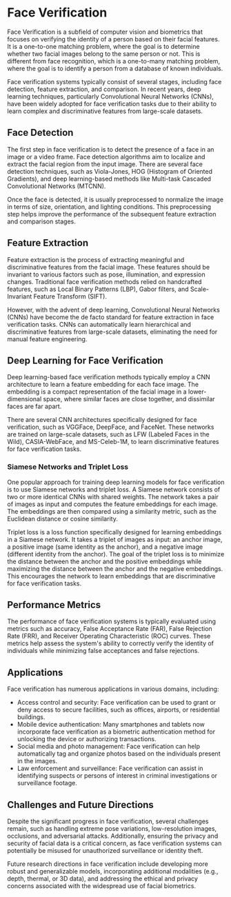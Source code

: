 # Face Verification

Face Verification is a subfield of computer vision and biometrics that focuses on verifying the identity of a person based on their facial features. It is a one-to-one matching problem, where the goal is to determine whether two facial images belong to the same person or not. This is different from face recognition, which is a one-to-many matching problem, where the goal is to identify a person from a database of known individuals.

Face verification systems typically consist of several stages, including face detection, feature extraction, and comparison. In recent years, deep learning techniques, particularly Convolutional Neural Networks (CNNs), have been widely adopted for face verification tasks due to their ability to learn complex and discriminative features from large-scale datasets.

## Face Detection

The first step in face verification is to detect the presence of a face in an image or a video frame. Face detection algorithms aim to localize and extract the facial region from the input image. There are several face detection techniques, such as Viola-Jones, HOG (Histogram of Oriented Gradients), and deep learning-based methods like Multi-task Cascaded Convolutional Networks (MTCNN).

Once the face is detected, it is usually preprocessed to normalize the image in terms of size, orientation, and lighting conditions. This preprocessing step helps improve the performance of the subsequent feature extraction and comparison stages.

## Feature Extraction

Feature extraction is the process of extracting meaningful and discriminative features from the facial image. These features should be invariant to various factors such as pose, illumination, and expression changes. Traditional face verification methods relied on handcrafted features, such as Local Binary Patterns (LBP), Gabor filters, and Scale-Invariant Feature Transform (SIFT).

However, with the advent of deep learning, Convolutional Neural Networks (CNNs) have become the de facto standard for feature extraction in face verification tasks. CNNs can automatically learn hierarchical and discriminative features from large-scale datasets, eliminating the need for manual feature engineering.

## Deep Learning for Face Verification

Deep learning-based face verification methods typically employ a CNN architecture to learn a feature embedding for each face image. The embedding is a compact representation of the facial image in a lower-dimensional space, where similar faces are close together, and dissimilar faces are far apart.

There are several CNN architectures specifically designed for face verification, such as VGGFace, DeepFace, and FaceNet. These networks are trained on large-scale datasets, such as LFW (Labeled Faces in the Wild), CASIA-WebFace, and MS-Celeb-1M, to learn discriminative features for face verification tasks.

### Siamese Networks and Triplet Loss

One popular approach for training deep learning models for face verification is to use Siamese networks and triplet loss. A Siamese network consists of two or more identical CNNs with shared weights. The network takes a pair of images as input and computes the feature embeddings for each image. The embeddings are then compared using a similarity metric, such as the Euclidean distance or cosine similarity.

Triplet loss is a loss function specifically designed for learning embeddings in a Siamese network. It takes a triplet of images as input: an anchor image, a positive image (same identity as the anchor), and a negative image (different identity from the anchor). The goal of the triplet loss is to minimize the distance between the anchor and the positive embeddings while maximizing the distance between the anchor and the negative embeddings. This encourages the network to learn embeddings that are discriminative for face verification tasks.

## Performance Metrics

The performance of face verification systems is typically evaluated using metrics such as accuracy, False Acceptance Rate (FAR), False Rejection Rate (FRR), and Receiver Operating Characteristic (ROC) curves. These metrics help assess the system's ability to correctly verify the identity of individuals while minimizing false acceptances and false rejections.

## Applications

Face verification has numerous applications in various domains, including:

- Access control and security: Face verification can be used to grant or deny access to secure facilities, such as offices, airports, or residential buildings.
- Mobile device authentication: Many smartphones and tablets now incorporate face verification as a biometric authentication method for unlocking the device or authorizing transactions.
- Social media and photo management: Face verification can help automatically tag and organize photos based on the individuals present in the images.
- Law enforcement and surveillance: Face verification can assist in identifying suspects or persons of interest in criminal investigations or surveillance footage.

## Challenges and Future Directions

Despite the significant progress in face verification, several challenges remain, such as handling extreme pose variations, low-resolution images, occlusions, and adversarial attacks. Additionally, ensuring the privacy and security of facial data is a critical concern, as face verification systems can potentially be misused for unauthorized surveillance or identity theft.

Future research directions in face verification include developing more robust and generalizable models, incorporating additional modalities (e.g., depth, thermal, or 3D data), and addressing the ethical and privacy concerns associated with the widespread use of facial biometrics.
